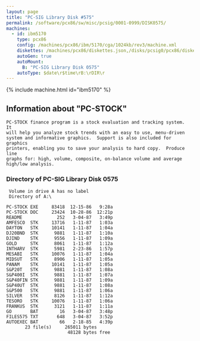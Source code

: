 ```yaml
---
layout: page
title: "PC-SIG Library Disk #575"
permalink: /software/pcx86/sw/misc/pcsig/0001-0999/DISK0575/
machines:
  - id: ibm5170
    type: pcx86
    config: /machines/pcx86/ibm/5170/cga/1024kb/rev3/machine.xml
    diskettes: /machines/pcx86/diskettes.json,/disks/pcsig0/pcx86/diskettes.json
    autoGen: true
    autoMount:
      B: "PC-SIG Library Disk 0575"
    autoType: $date\r$time\rB:\rDIR\r
---
```


{% include machine.html id="ibm5170" %}

## Information about "PC-STOCK"

    PC-STOCK finance program is a stock evaluation and tracking system.  It
    will help you analyze stock trends with an easy to use, menu-driven
    system and informative graphics.  Support is also included for graphics
    printers, enabling you to save your analysis to hard copy.  Produce line
    graphs for: high, volume, composite, on-balance volume and average
    high/low analysis.

### Directory of PC-SIG Library Disk 0575

     Volume in drive A has no label
     Directory of A:\

    PC-STOCK EXE     83418  12-15-86   9:28a
    PC-STOCK DOC     23424  10-28-86  12:21p
    README             252   3-04-87   3:49p
    AMFESCO  STK     13716   1-11-87   1:03a
    DAYTON   STK     10141   1-11-87   1:04a
    DJ20BND  STK      9881   1-11-87   1:10a
    DJIND    STK      9556   1-11-87   1:09a
    GOLD     STK      8061   1-11-87   1:12a
    INTHARV  STK      5981   2-23-86   1:57p
    MESABI   STK     10076   1-11-87   1:04a
    MIDSUT   STK      8906   1-11-87   1:05a
    PANAM    STK     10141   1-11-87   1:05a
    S&P20T   STK      9881   1-11-87   1:08a
    S&P400I  STK      9881   1-11-87   1:07a
    S&P40FIN STK      9881   1-11-87   1:09a
    S&P40UT  STK      9881   1-11-87   1:08a
    S&P500   STK      9881   1-11-87   1:06a
    SILVER   STK      8126   1-11-87   1:12a
    TESORO   STK     10076   1-11-87   1:06a
    FRANKUS  STK      3121   1-11-87   1:11a
    GO       BAT        16   3-04-87   3:48p
    FILES575 TXT       648   3-04-87   3:52p
    AUTOEXEC BAT        66   2-18-85   4:39p
           23 file(s)     265011 bytes
                           48128 bytes free
